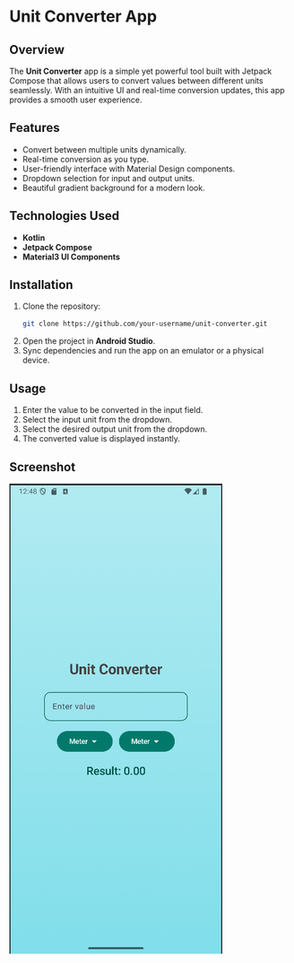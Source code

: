 # Unit Converter App

## Overview
The **Unit Converter** app is a simple yet powerful tool built with Jetpack Compose that allows users to convert values between different units seamlessly. With an intuitive UI and real-time conversion updates, this app provides a smooth user experience.

## Features
- Convert between multiple units dynamically.
- Real-time conversion as you type.
- User-friendly interface with Material Design components.
- Dropdown selection for input and output units.
- Beautiful gradient background for a modern look.

## Technologies Used
- **Kotlin**
- **Jetpack Compose**
- **Material3 UI Components**

## Installation
1. Clone the repository:
   ```bash
   git clone https://github.com/your-username/unit-converter.git
   ```
2. Open the project in **Android Studio**.
3. Sync dependencies and run the app on an emulator or a physical device.

## Usage
1. Enter the value to be converted in the input field.
2. Select the input unit from the dropdown.
3. Select the desired output unit from the dropdown.
4. The converted value is displayed instantly.

## Screenshot
![Unit Converter App](screenshot.png)
